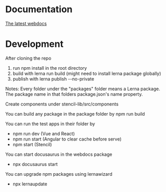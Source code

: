 # Documentation

[The latest webdocs](https://innomotics.github.io/brand-experience/#/brand-experience/)

# Development

After cloning the repo
1. run npm install in the root directory
3. build with lerna run build (might need to install lerna package globally)
4. publish with lerna publish --no-private


Notes:
Every folder under the "packages" folder means a Lerna package. The package name in that folders package.json's name property.

Create components under stencil-lib/src/components

You can build any package in the package folder by npm run build

You can run the test apps in their folder by
- npm run dev (Vue and React)
- npm run start (Angular to clear cache before serve)
- npm start (Stencil)

You can start docusaurus in the webdocs package
- npx docusaurus start

You can upgrade npm packages using lernawizard
- npx lernaupdate
